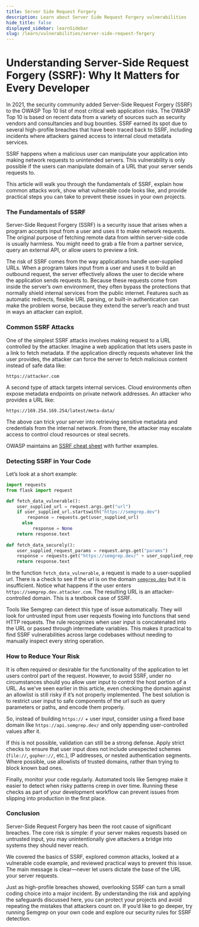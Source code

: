 ```yaml
---
title: Server Side Request Forgery
description: Learn about Server Side Request Forgery vulnerabilities
hide_title: false
displayed_sidebar: learnSidebar
slug: /learn/vulnerabilities/server-side-request-forgery
---
```


# Understanding Server-Side Request Forgery (SSRF): Why It Matters for Every Developer

In 2021, the security community added Server-Side Request Forgery (SSRF) to the OWASP Top 10 list of most critical web application risks. The OWASP Top 10 is based on recent data from a variety of sources such as security vendors and consultancies and bug bounties. SSRF earned its spot due to several high-profile breaches that have been traced back to SSRF, including incidents where attackers gained access to internal cloud metadata services.

SSRF happens when a malicious user can manipulate your application into making network requests to unintended servers. This vulnerability is only possible if the users can manipulate domain of a URL that your server sends requests to.

This article will walk you through the fundamentals of SSRF, explain how common attacks work, show what vulnerable code looks like, and provide practical steps you can take to prevent these issues in your own projects.

### The Fundamentals of SSRF

Server-Side Request Forgery (SSRF) is a security issue that arises when a program accepts input from a user and uses it to make network requests. The original purpose of fetching remote data from within server-side code is usually harmless. You might need to grab a file from a partner service, query an external API, or allow users to preview a link.

The risk of SSRF comes from the way applications handle user-supplied URLs. When a program takes input from a user and uses it to build an outbound request, the server effectively allows the user to decide where the application sends requests to. Because these requests come from inside the server’s own environment, they often bypass the protections that normally shield internal services from the public internet. Features such as automatic redirects, flexible URL parsing, or built-in authentication can make the problem worse, because they extend the server’s reach and trust in ways an attacker can exploit.



### Common SSRF Attacks

One of the simplest SSRF attacks involves making request to a URL controlled by the attacker. Imagine a web application that lets users paste in a link to fetch metadata. If the application directly requests whatever link the user provides, the attacker can force the server to fetch malicious content instead of safe data like:

```
https://attacker.com
```

A second type of attack targets internal services. Cloud environments often expose metadata endpoints on private network addresses. An attacker who provides a URL like:

```
https://169.254.169.254/latest/meta-data/
```

The above can trick your server into retrieving sensitive metadata and credentials from the internal network. From there, the attacker may escalate access to control cloud resources or steal secrets.

OWASP maintains an [SSRF cheat sheet](https://owasp.org/Top10/A10_2021-Server-Side_Request_Forgery_%28SSRF%29) with further examples.



### Detecting SSRF in Your Code

Let’s look at a short example:

```python
import requests
from flask import request

def fetch_data_vulnerable():
    user_supplied_url = request.args.get("url")
    if user_supplied_url.startswith("https://semgrep.dev")
	    response = requests.get(user_supplied_url)
	  else
		  response = None
    return response.text
    
def fetch_data_securely():
    user_supplied_request_params = request.args.get("params")
    response = requests.get("https://semgrep.dev/" + user_supplied_request_params)
    return response.text
```

In the function `fetch_data_vulnerable`, a request is made to a user-supplied url. There is a check to see if the url is on the domain [`semgrep.dev`](http://semgrep.dev) but it is insufficient. Notice what happens if the user enters `https://semgrep.dev.attacker.com`. The resulting URL is an attacker-controlled domain. This is a textbook case of SSRF.

Tools like Semgrep can detect this type of issue automatically. They will look for untrusted input from user requests flowing into functions that send HTTP requests. The rule recognizes when user input is concatenated into the URL or passed through intermediate variables. This makes it practical to find SSRF vulnerabilities across large codebases without needing to manually inspect every string operation.



### How to Reduce Your Risk

It is often required or desirable for the functionality of the application to let users control part of the request. However, to avoid SSRF, under no circumstances should you allow user input to control the host portion of a URL. As we’ve seen earlier in this article, even checking the domain against an allowlist is still risky if it’s not properly implemented. The best solution is to restrict user input to safe components of the url such as query parameters or paths, and encode them properly. 

So, instead of building `https://` + user input, consider using a fixed base domain like `https://api.semgrep.dev/` and only appending user-controlled values after it.

If this is not possible, validation can still be a strong defense. Apply strict checks to ensure that user input does not include unexpected schemes (`file://`, `gopher://`, etc.), IP addresses, or nested authentication segments. Where possible, use allowlists of trusted domains, rather than trying to block known bad ones.

Finally, monitor your code regularly. Automated tools like Semgrep make it easier to detect when risky patterns creep in over time. Running these checks as part of your development workflow can prevent issues from slipping into production in the first place.



### Conclusion

Server-Side Request Forgery has been the root cause of significant breaches. The core risk is simple: if your server makes requests based on untrusted input, you may unintentionally give attackers a bridge into systems they should never reach.

We covered the basics of SSRF, explored common attacks, looked at a vulnerable code example, and reviewed practical ways to prevent this issue. The main message is clear—never let users dictate the base of the URL your server requests.

Just as high-profile breaches showed, overlooking SSRF can turn a small coding choice into a major incident. By understanding the risk and applying the safeguards discussed here, you can protect your projects and avoid repeating the mistakes that attackers count on. If you’d like to go deeper, try running Semgrep on your own code and explore our security rules for SSRF detection.